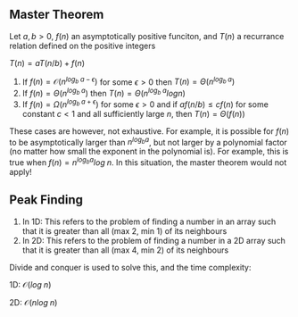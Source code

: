 ## Master Theorem

Let $a, b > 0$, $f(n)$ an asymptotically positive funciton, and $T(n)$ a recurrance relation defined on the positive integers

$T(n) = aT(n/b) + f(n)$

1. If $f(n) = \mathcal{O}(n^{\textstyle log_b \; a - \epsilon})$ for some $\epsilon > 0$ then $T(n) = \Theta(n^{\textstyle log_b \; a})$
2. If $f(n) = \Theta(n^{\textstyle log_b \; a})$ then $T(n) = \Theta(n^{\textstyle log_b \; a} log n)$
3. If $f(n) = \Omega(n^{\textstyle log_b \; a + \epsilon})$ for some $\epsilon > 0$ and if $a f(n/b) \leq cf(n)$ for some constant $c < 1$ and all sufficiently large $n$, then $T(n) = \Theta(f(n))$


These cases are however, not exhaustive. For example, it is possible for $f(n)$ to be asymptotically larger than $n^{\textstyle log_b a}$, but not larger by a polynomial factor (no matter how small the exponent in the polynomial is). For example, this is true when $f(n) = n^{\textstyle log_b a} log \; n$. In this situation, the master theorem would not apply!

## Peak Finding

1. In 1D: This refers to the problem of finding a number in an array such that it is greater than all (max 2, min 1) of its neighbours
2. In 2D: This refers to the problem of finding a number in a 2D array such that it is greater than all (max 4, min 2) of its neighbours

Divide and conquer is used to solve this, and the time complexity:

1D: $\mathcal{O}(log \; n)$

2D: $\mathcal{O}(nlog \; n)$